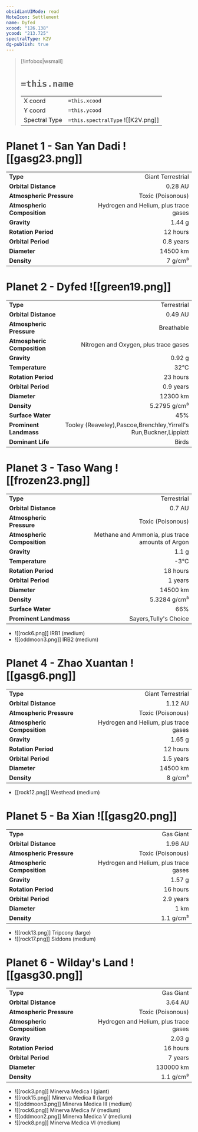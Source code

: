 ```yaml
---
obsidianUIMode: read
NoteIcon: Settlement
name: Dyfed
xcood: "126.138"
ycood: "213.725"
spectralType: K2V
dg-publish: true
---
```

> [!infobox|wsmall]
> # `=this.name`
> | | |
> | - | - |
> | X coord | `=this.xcood` |
> | Y coord| `=this.ycood` |
> | Spectral Type | `=this.spectralType` ![[K2V.png]] |

# Planet 1 - San Yan Dadi ![[gasg23.png]]
|                             |                           |
| --------------------------- | -------------------------:|
| **Type**                    |             Giant Terrestrial |
| **Orbital Distance**        |   0.28 AU |
| **Atmospheric Pressure**    |       Toxic (Poisonous) |
| **Atmospheric Composition** |      Hydrogen and Helium, plus trace gases |
| **Gravity**                 |        1.44 g |
| **Rotation Period**         |  12 hours |
| **Orbital Period** | 0.8 years |
| **Diameter**                |      14500 km | 
| **Density**                 |    7 g/cm³ |





# Planet 2 - Dyfed ![[green19.png]]
|                             |                           |
| --------------------------- | -------------------------:|
| **Type**                    |             Terrestrial |
| **Orbital Distance**        |   0.49 AU |
| **Atmospheric Pressure**    |       Breathable |
| **Atmospheric Composition** |      Nitrogen and Oxygen, plus trace gases |
| **Gravity**                 |        0.92 g |
| **Temperature**             |    32°C |
| **Rotation Period**         |  23 hours |
| **Orbital Period** | 0.9 years |
| **Diameter**                |      12300 km | 
| **Density**                 |    5.2795 g/cm³ |
| **Surface Water**           |           45% | 
| **Prominent Landmass**      |         Tooley (Reaveley),Pascoe,Brenchley,Yirrell's Run,Buckner,Lippiatt | 
| **Dominant Life**           |         Birds |





# Planet 3 - Taso Wang ![[frozen23.png]]
|                             |                           |
| --------------------------- | -------------------------:|
| **Type**                    |             Terrestrial |
| **Orbital Distance**        |   0.7 AU |
| **Atmospheric Pressure**    |       Toxic (Poisonous) |
| **Atmospheric Composition** |      Methane and Ammonia, plus trace amounts of Argon |
| **Gravity**                 |        1.1 g |
| **Temperature**             |    -3°C |
| **Rotation Period**         |  18 hours |
| **Orbital Period** | 1 years |
| **Diameter**                |      14500 km | 
| **Density**                 |    5.3284 g/cm³ |
| **Surface Water**           |           66% | 
| **Prominent Landmass**      |         Sayers,Tully's Choice | 



- ![[rock6.png]] IRB1 (medium)
- ![[oddmoon3.png]] IRB2 (medium)


# Planet 4 - Zhao Xuantan ![[gasg6.png]]
|                             |                           |
| --------------------------- | -------------------------:|
| **Type**                    |             Giant Terrestrial |
| **Orbital Distance**        |   1.12 AU |
| **Atmospheric Pressure**    |       Toxic (Poisonous) |
| **Atmospheric Composition** |      Hydrogen and Helium, plus trace gases |
| **Gravity**                 |        1.65 g |
| **Rotation Period**         |  12 hours |
| **Orbital Period** | 1.5 years |
| **Diameter**                |      14500 km | 
| **Density**                 |    8 g/cm³ |



- [[rock12.png]] Westhead (medium)

# Planet 5 - Ba Xian ![[gasg20.png]]
|                             |                           |
| --------------------------- | -------------------------:|
| **Type**                    |             Gas Giant |
| **Orbital Distance**        |   1.96 AU |
| **Atmospheric Pressure**    |       Toxic (Poisonous) |
| **Atmospheric Composition** |      Hydrogen and Helium, plus trace gases |
| **Gravity**                 |        1.57 g |
| **Rotation Period**         |  16 hours |
| **Orbital Period** | 2.9 years |
| **Diameter**                |      1 km | 
| **Density**                 |    1.1 g/cm³ |



- ![[rock13.png]] Tripcony (large)
- ![[rock17.png]] Siddons (medium)


# Planet 6 - Wilday's Land ![[gasg30.png]]
|                             |                           |
| --------------------------- | -------------------------:|
| **Type**                    |             Gas Giant |
| **Orbital Distance**        |   3.64 AU |
| **Atmospheric Pressure**    |       Toxic (Poisonous) |
| **Atmospheric Composition** |      Hydrogen and Helium, plus trace gases |
| **Gravity**                 |        2.03 g |
| **Rotation Period**         |  16 hours |
| **Orbital Period** | 7 years |
| **Diameter**                |      130000 km | 
| **Density**                 |    1.1 g/cm³ |



- ![[rock3.png]] Minerva Medica I (giant)
- ![[rock15.png]] Minerva Medica II (large)
- ![[oddmoon3.png]] Minerva Medica III (medium)
- ![[rock6.png]] Minerva Medica IV (medium)
- ![[oddmoon2.png]] Minerva Medica V (medium)
- ![[rock8.png]] Minerva Medica VI (medium)


